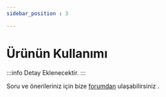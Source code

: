 ```yaml
---
sidebar_position : 3

---
```


# Ürünün Kullanımı

:::info
Detay Eklenecektir.
:::

Soru ve önerileriniz için bize [forumdan](https://forum.degzrobotics.com/)    ulaşabilirsiniz .
